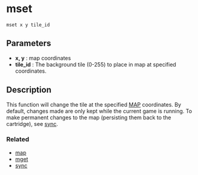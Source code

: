 # mset

`mset x y tile_id`

## Parameters

* **x, y** : map coordinates
* **tile_id** : The background tile (0-255) to place in map at specified coordinates.

## Description

This function will change the tile at the specified [MAP](ram#map) coordinates. By default, changes made are only kept while the current game is running. To make permanent changes to the map (persisting them back to the cartridge), see [sync](sync).

### Related

* [map](map)
* [mget](mget)
* [sync](sync)